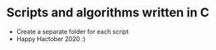 # Scripts and algorithms written in C
- Create a separate folder for each script
- Happy Hactober 2020 :)
